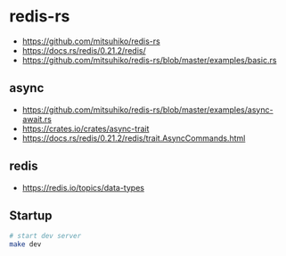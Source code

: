 # redis-rs

- https://github.com/mitsuhiko/redis-rs
- https://docs.rs/redis/0.21.2/redis/
- https://github.com/mitsuhiko/redis-rs/blob/master/examples/basic.rs

## async

- https://github.com/mitsuhiko/redis-rs/blob/master/examples/async-await.rs
- https://crates.io/crates/async-trait
- https://docs.rs/redis/0.21.2/redis/trait.AsyncCommands.html

## redis

- https://redis.io/topics/data-types

## Startup

```bash
# start dev server
make dev
```
